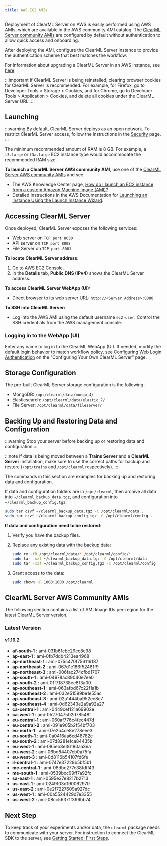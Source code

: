 ```yaml
---
title: AWS EC2 AMIs
---
```


Deployment of ClearML Server on AWS is easily performed using AWS AMIs, which are available in the AWS community AMI catalog.
The [ClearML Server community AMIs](#clearml-server-aws-community-amis) are configured by default without authentication
to allow quick access and onboarding.

After deploying the AMI, configure the ClearML Server instance to provide the authentication scheme that 
best matches the workflow.

For information about upgrading a ClearML Server in an AWS instance, see [here](upgrade_server_aws_ec2_ami.md).

:::important
If ClearML Server is being reinstalled, clearing browser cookies for ClearML Server is recommended. For example, 
for Firefox, go to Developer Tools > Storage > Cookies, and for Chrome, go to Developer Tools > Application > Cookies,
and delete all cookies under the ClearML Server URL.
:::

## Launching

:::warning
By default, ClearML Server deploys as an open network. To restrict ClearML Server access, follow the instructions 
in the [Security](clearml_server_security.md) page.
:::

The minimum recommended amount of RAM is 8 GB. For example, a `t3.large` or `t3a.large` EC2 instance type would accommodate the recommended RAM size.

**To launch a ClearML Server AWS community AMI**, use one of the [ClearML Server AWS community AMIs](#clearml-server-aws-community-amis) 
and see:

* The AWS Knowledge Center page, [How do I launch an EC2 instance from a custom Amazon Machine Image (AMI)?](https://aws.amazon.com/premiumsupport/knowledge-center/launch-instance-custom-ami/)
* Detailed instructions in the AWS Documentation for [Launching an Instance Using the Launch Instance Wizard](https://docs.aws.amazon.com/AWSEC2/latest/UserGuide/launching-instance.html).

## Accessing ClearML Server

Once deployed, ClearML Server exposes the following services:

* Web server on `TCP port 8080`
* API server on `TCP port 8008`
* File Server on `TCP port 8081`

**To locate ClearML Server address:**

1. Go to AWS EC2 Console.
1. In the **Details** tab, **Public DNS (IPv4)** shows the ClearML Server address.

**To access ClearML Server WebApp (UI):**

* Direct browser to its web server URL: `http://<Server Address>:8080`

**To SSH into ClearML Server:**

* Log into the AWS AMI using the default username `ec2-user`. Control the SSH credentials from the AWS management console.

### Logging in to the WebApp (UI)

Enter any name to log in to the ClearML WebApp (UI). If needed, modify the default login behavior to match workflow policy, 
see [Configuring Web Login Authentication](clearml_server_config.md#web-login-authentication) 
on the "Configuring Your Own ClearML Server" page.

## Storage Configuration

The pre-built ClearML Server storage configuration is the following:

* MongoDB: `/opt/clearml/data/mongo_4/`
* Elasticsearch: `/opt/clearml/data/elastic_7/`
* File Server: `/opt/clearml/data/fileserver/`


## Backing Up and Restoring Data and Configuration

:::warning
Stop your server before backing up or restoring data and configuration
:::

:::note
If data is being moved between a **Trains Server** and a **ClearML Server** installation, make sure to use the correct paths 
for backup and restore (`/opt/trains` and `/opt/clearml` respectively).
:::

The commands in this section are examples for backing up and restoring data and configuration.

If data and configuration folders are in `/opt/clearml`, then archive all data into `~/clearml_backup_data.tgz`, and 
configuration into `~/clearml_backup_config.tgz`:

```bash
sudo tar czvf ~/clearml_backup_data.tgz -C /opt/clearml/data .
sudo tar czvf ~/clearml_backup_config.tgz -C /opt/clearml/config .
```

**If data and configuration need to be restored**:

1. Verify you have the backup files.
1. Replace any existing data with the backup data:

   ```bash
   sudo rm -fR /opt/clearml/data/* /opt/clearml/config/*
   sudo tar -xzf ~/clearml_backup_data.tgz -C /opt/clearml/data
   sudo tar -xzf ~/clearml_backup_config.tgz -C /opt/clearml/config
   ```
1. Grant access to the data:

   ```bash
   sudo chown -R 1000:1000 /opt/clearml
   ```
        

## ClearML Server AWS Community AMIs

The following section contains a list of AMI Image IDs per-region for the latest ClearML Server version.



### Latest Version

#### v1.16.2

* **af-south-1** : ami-031b61cbc29cc8c98
* **ap-east-1** : ami-0fb7ddb4213ea4968
* **ap-northeast-1** : ami-075c470f756116187
* **ap-northeast-2** : ami-067d1e186f52481f9
* **ap-northeast-3** : ami-006fac274cfbd1707
* **ap-south-1** : ami-04978ac89040e7ee0
* **ap-south-2** : ami-01f718738ee813a00
* **ap-southeast-1** : ami-063afbd67c22f1a1b
* **ap-southeast-2** : ami-032e51599be1e55ac
* **ap-southeast-3** : ami-02a1444ba952ee8e7
* **ap-southeast-4** : ami-0d62343e2a9a92a27
* **ca-central-1** : ami-0449cef121a69902e
* **ca-west-1** : ami-0527047502d78548f
* **eu-central-1** : ami-060af776c4fec447d
* **eu-central-2** : ami-091e905b2f54bf703
* **eu-north-1** : ami-07e2b4ce8e278eee3
* **eu-south-1** : ami-0a0416aa6ed48782c
* **eu-south-2** : ami-07d8281efca84435b
* **eu-west-1** : ami-085eb8e36190aa3ea
* **eu-west-2** : ami-06bd84407cb0a75fa
* **eu-west-3** : ami-0d8116b54107fd6fe
* **il-central-1** : ami-0747e37229b5bf5b1
* **me-central-1** : ami-08dbc277c38fdff43
* **me-south-1** : ami-0539bcc99ff7a92fc
* **sa-east-1** : ami-0595e37e8217b2713
* **us-east-1** : ami-0249f03d190062970
* **us-east-2** : ami-0e2f7227609a927dc
* **us-west-1** : ami-00a5524429d7e3355
* **us-west-2** : ami-08cc56371f396bb74

## Next Step

To keep track of your experiments and/or data, the `clearml` package needs to communicate with your server. 
For instruction to connect the ClearML SDK to the server, see [Getting Started: First Steps](../getting_started/ds/ds_first_steps.md).
